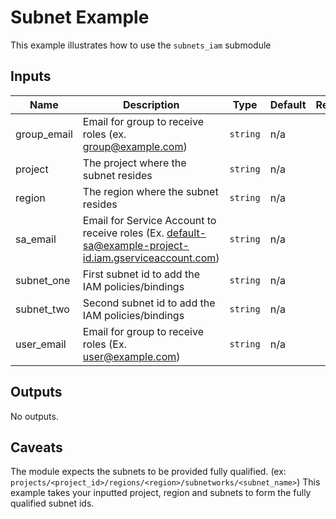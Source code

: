 # Subnet Example

This example illustrates how to use the `subnets_iam` submodule

<!-- BEGINNING OF PRE-COMMIT-TERRAFORM DOCS HOOK -->
## Inputs

| Name | Description | Type | Default | Required |
|------|-------------|------|---------|:--------:|
| group\_email | Email for group to receive roles (ex. group@example.com) | `string` | n/a | yes |
| project | The project where the subnet resides | `string` | n/a | yes |
| region | The region where the subnet resides | `string` | n/a | yes |
| sa\_email | Email for Service Account to receive roles (Ex. default-sa@example-project-id.iam.gserviceaccount.com) | `string` | n/a | yes |
| subnet\_one | First subnet id to add the IAM policies/bindings | `string` | n/a | yes |
| subnet\_two | Second subnet id to add the IAM policies/bindings | `string` | n/a | yes |
| user\_email | Email for group to receive roles (Ex. user@example.com) | `string` | n/a | yes |

## Outputs

No outputs.

<!-- END OF PRE-COMMIT-TERRAFORM DOCS HOOK -->

## Caveats
The module expects the subnets to be provided fully qualified.  (ex: `projects/<project_id>/regions/<region>/subnetworks/<subnet_name>`)  This example takes your inputted project, region and subnets to form the fully qualified subnet ids.
